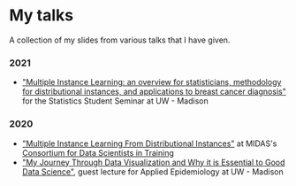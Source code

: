 # My talks

A collection of my slides from various talks that I have given.

### 2021

- ["Multiple Instance Learning: an overview for statisticians, methodology for distributional instances, and applications to breast cancer diagnosis"](https://github.com/skent259/talks/blob/master/2021-04-31_student-seminar/slides.pdf) for the Statistics Student Seminar at UW - Madison

### 2020

- ["Multiple Instance Learning From Distributional Instances"](https://github.com/skent259/talks/blob/master/2020-10-30_MIDAS/slides.pdf) at MIDAS's [Consortium for Data Scientists in Training](https://midas.umich.edu/ds-training-consortium/)
- ["My Journey Through Data Visualization and Why it is Essential to Good Data Science"](https://github.com/skent259/talks/blob/master/2020-10-01_guest-lecture-applied-epi/slides.pptx), guest lecture for Applied Epidemiology at UW - Madison
